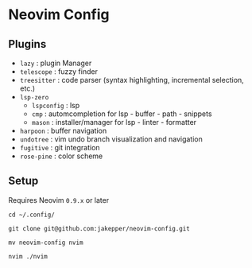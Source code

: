 # Neovim Config

## Plugins

- `lazy` : plugin Manager
- `telescope` : fuzzy finder
- `treesitter` : code parser (syntax highlighting, incremental selection, etc.)
- `lsp-zero`
  + `lspconfig` : lsp
  + `cmp` : automcompletion for lsp - buffer - path - snippets
  + `mason` : installer/manager for lsp - linter - formatter
- `harpoon` : buffer navigation
- `undotree` : vim undo branch visualization and navigation
- `fugitive` : git integration
- `rose-pine` : color scheme

## Setup

Requires Neovim `0.9.x` or later

  `cd ~/.config/`

  `git clone git@github.com:jakepper/neovim-config.git`

  `mv neovim-config nvim`

  `nvim ./nvim`
